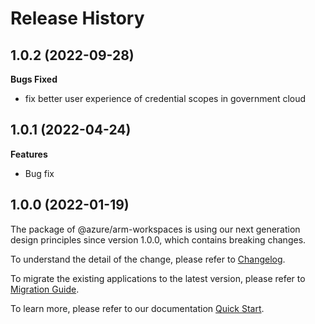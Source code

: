 # Release History

## 1.0.2 (2022-09-28)

**Bugs Fixed**

  -  fix better user experience of credential scopes in government cloud

## 1.0.1 (2022-04-24)

**Features**

  - Bug fix
    
## 1.0.0 (2022-01-19)

The package of @azure/arm-workspaces is using our next generation design principles since version 1.0.0, which contains breaking changes.

To understand the detail of the change, please refer to [Changelog](https://aka.ms/js-track2-changelog).

To migrate the existing applications to the latest version, please refer to [Migration Guide](https://aka.ms/js-track2-migration-guide).

To learn more, please refer to our documentation [Quick Start](https://aka.ms/js-track2-quickstart).
